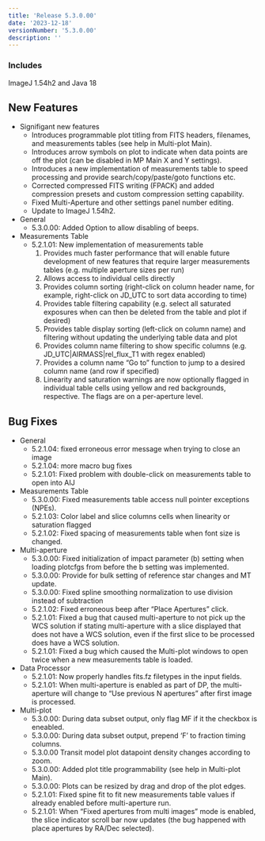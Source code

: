 ```yaml
---
title: 'Release 5.3.0.00'
date: '2023-12-18'
versionNumber: '5.3.0.00'
description: ''
---
```


### Includes
ImageJ 1.54h2 and Java 18


## New Features
- Signifigant new features
  - Introduces programmable plot titling from FITS headers, filenames, and measurements tables (see help in Multi-plot Main).
  - Introduces arrow symbols on plot to indicate when data points are off the plot (can be disabled in MP Main X and Y settings).
  - Introduces a new implementation of measurements table to speed processing and provide search/copy/paste/goto functions etc.
  - Corrected compressed FITS writing (FPACK) and added compression presets and custom compression setting capability.
  - Fixed Multi-Aperture and other settings panel number editing.
  - Update to ImageJ 1.54h2.
- General
  - 5.3.0.00: Added Option to allow disabling of beeps.
- Measurements Table
  - 5.2.1.01: New implementation of measurements table
    1. Provides much faster performance that will enable future development of new features that require larger measurements tables (e.g. multiple aperture sizes per run)
    2. Allows access to individual cells directly
    3. Provides column sorting (right-click on column header name, for example, right-click on JD_UTC to sort data according to time)
    4. Provides table filtering capability (e.g. select all saturated exposures when can then be deleted from the table and plot if desired)
    5. Provides table display sorting (left-click on column name) and filtering without updating the underlying table data and plot
    6. Provides column name filtering to show specific columns (e.g. JD_UTC|AIRMASS|rel_flux_T1 with regex enabled)
    7. Provides a column name “Go to” function to jump to a desired column name (and row if specified)
    8. Linearity and saturation warnings are now optionally flagged in individual table cells using yellow and red backgrounds, respective. The flags are on a per-aperture level.

## Bug Fixes
- General
  - 5.2.1.04: fixed erroneous error message when trying to close an image
  - 5.2.1.04: more macro bug fixes
  - 5.2.1.01: Fixed problem with double-click on measurements table to open into AIJ
- Measurements Table
  - 5.3.0.00: Fixed measurements table access null pointer exceptions (NPEs).
  - 5.2.1.03: Color label and slice columns cells when linearity or saturation flagged
  - 5.2.1.02: Fixed spacing of measurements table when font size is changed.
- Multi-aperture
    - 5.3.0.00: Fixed initialization of impact parameter (b) setting when loading plotcfgs from before the b setting was implemented.
    - 5.3.0.00: Provide for bulk setting of reference star changes and MT update.
    - 5.3.0.00: Fixed spline smoothing normalization to use division instead of subtraction
    - 5.2.1.02: Fixed erroneous beep after “Place Apertures” click.
    - 5.2.1.01: Fixed a bug that caused multi-aperture to not pick up the WCS solution if stating multi-aperture with a slice displayed that does not have a WCS solution, even if the first slice to be processed does have a WCS solution.
    - 5.2.1.01: Fixed a bug which caused the Multi-plot windows to open twice when a new measurements table is loaded.
- Data Processor
    - 5.2.1.01: Now properly handles fits.fz filetypes in the input fields.
    - 5.2.1.01: When multi-aperture is enabled as part of DP, the multi-aperture will change to “Use previous N apertures” after first image is processed.
- Multi-plot
    - 5.3.0.00: During data subset output, only flag MF if it the checkbox is eneabled.
    - 5.3.0.00: During data subset output, prepend ‘F’ to fraction timing columns.
    - 5.3.0.00 Transit model plot datapoint density changes according to zoom.
    - 5.3.0.00: Added plot title programmability (see help in Multi-plot Main).
    - 5.3.0.00: Plots can be resized by drag and drop of the plot edges.
    - 5.2.1.01: Fixed spine fit to fit new measurements table values if already enabled before multi-aperture run.
    - 5.2.1.01: When “Fixed apertures from multi images” mode is enabled, the slice indicator scroll bar now updates (the bug  happened with place apertures by RA/Dec selected).